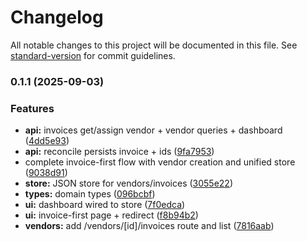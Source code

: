 # Changelog

All notable changes to this project will be documented in this file. See [standard-version](https://github.com/conventional-changelog/standard-version) for commit guidelines.

### 0.1.1 (2025-09-03)


### Features

* **api:** invoices get/assign vendor + vendor queries + dashboard ([4dd5e93](https://github.com/jmduby/DRIFT.AI/commit/4dd5e93b6f9d7fd81938aa5473bb42d5023d1d96))
* **api:** reconcile persists invoice + ids ([9fa7953](https://github.com/jmduby/DRIFT.AI/commit/9fa7953015ad453752c8e696b8a9d7552df686da))
* complete invoice-first flow with vendor creation and unified store ([9038d91](https://github.com/jmduby/DRIFT.AI/commit/9038d91088dca09508b904015f13ef3f8dbb81bd))
* **store:** JSON store for vendors/invoices ([3055e22](https://github.com/jmduby/DRIFT.AI/commit/3055e2266560b362ad6c50221a71e124211eeb52))
* **types:** domain types ([096bcbf](https://github.com/jmduby/DRIFT.AI/commit/096bcbfcc712b25f9136be095b478f0c3c3a8905))
* **ui:** dashboard wired to store ([7f0edca](https://github.com/jmduby/DRIFT.AI/commit/7f0edcab6e6d784efa8fa0c9a88009965500544e))
* **ui:** invoice-first page + redirect ([f8b94b2](https://github.com/jmduby/DRIFT.AI/commit/f8b94b2874410ac56605e938f7fc89bdab511ac4))
* **vendors:** add /vendors/[id]/invoices route and list ([7816aab](https://github.com/jmduby/DRIFT.AI/commit/7816aabd8fbac5ea69f5013a7eb3a162cecca24b))
